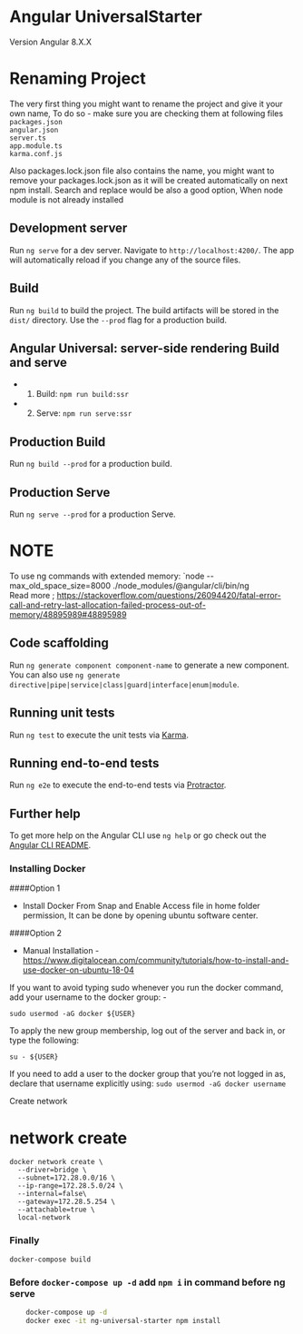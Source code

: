 # Angular UniversalStarter
Version Angular 8.X.X

# Renaming Project
The very first thing you might want to rename the project and give it your own name,
To do so - make sure you are checking them at following files
`packages.json` <br>
`angular.json`<br>
`server.ts`<br>
`app.module.ts`<br>
`karma.conf.js`<br>

Also packages.lock.json file also contains the name, you might want to remove your packages.lock.json
as it will be created automatically on next npm install. Search and replace would be also a good option, 
When node module is not already installed


## Development server
Run `ng serve` for a dev server. Navigate to `http://localhost:4200/`. The app will automatically reload if you change any of the source files.

## Build
Run `ng build` to build the project. The build artifacts will be stored in the `dist/` directory. Use the `--prod` flag for a production build.

## Angular Universal: server-side rendering Build  and serve
- 1. Build: `npm run build:ssr`
- 2. Serve: `npm run serve:ssr`

## Production Build
Run `ng build --prod` for a production build. 
## Production Serve
Run `ng serve --prod` for a production Serve. 

# NOTE
To use ng commands with extended memory:
 `node --max_old_space_size=8000 ./node_modules/@angular/cli/bin/ng <br>
 Read more ; https://stackoverflow.com/questions/26094420/fatal-error-call-and-retry-last-allocation-failed-process-out-of-memory/48895989#48895989

## Code scaffolding
Run `ng generate component component-name` to generate a new component. You can also use `ng generate directive|pipe|service|class|guard|interface|enum|module`.

## Running unit tests
Run `ng test` to execute the unit tests via [Karma](https://karma-runner.github.io).

## Running end-to-end tests
Run `ng e2e` to execute the end-to-end tests via [Protractor](http://www.protractortest.org/).

## Further help
To get more help on the Angular CLI use `ng help` or go check out the [Angular CLI README](https://github.com/angular/angular-cli/blob/master/README.md).

###  Installing Docker
####Option 1 
- Install Docker From Snap and Enable Access file in home folder permission, It can be done by opening ubuntu software center.

####Option 2
 - Manual Installation - https://www.digitalocean.com/community/tutorials/how-to-install-and-use-docker-on-ubuntu-18-04


If you want to avoid typing sudo whenever you run the docker command, add your username to the docker group: - 

`````sudo usermod -aG docker ${USER}`````

To apply the new group membership, log out of the server and back in, or type the following:

```su - ${USER}```

If you need to add a user to the docker group that you’re not logged in as, declare that username explicitly using:
`sudo usermod -aG docker username`


Create network
# network create 
`````
docker network create \
  --driver=bridge \
  --subnet=172.28.0.0/16 \
  --ip-range=172.28.5.0/24 \
  --internal=false\
  --gateway=172.28.5.254 \
  --attachable=true \
  local-network
`````

### Finally
`docker-compose build`

### Before `docker-compose up -d` add `npm i` in command before ng serve
```sh
    docker-compose up -d
    docker exec -it ng-universal-starter npm install
